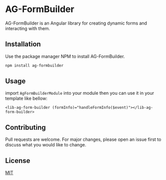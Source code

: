 # AG-FormBuilder

AG-FormBuilder is an Angular library for creating dynamic forms and interacting with them.

## Installation

Use the package manager NPM to install AG-FormBuilder.

```bash
npm install ag-formbuilder
```

## Usage


import `AgFormBuilderModule` into your module
then you can use it in your template like bellow:
```
<lib-ag-form-builder (formInfo)="handleFormInfo($event)"></lib-ag-form-builder>

```

## Contributing
Pull requests are welcome. For major changes, please open an issue first to discuss what you would like to change.


## License
[MIT](https://choosealicense.com/licenses/mit/)
